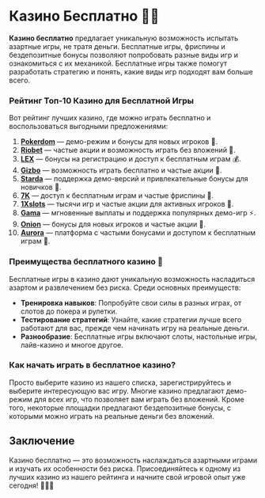 # Казино Бесплатно 🎰💸

**Казино бесплатно** предлагает уникальную возможность испытать азартные игры, не тратя деньги. Бесплатные игры, фриспины и бездепозитные бонусы позволяют попробовать разные виды игр и ознакомиться с их механикой. Бесплатные игры также помогут разработать стратегию и понять, какие виды игр подходят вам больше всего.

### Рейтинг Топ-10 Казино для Бесплатной Игры

Вот рейтинг лучших казино, где можно играть бесплатно и воспользоваться выгодными предложениями:

1. **[Pokerdom](https://brandplay.link/4k77v2yx)** — демо-режим и бонусы для новых игроков 🎲.
2. **[Riobet](https://brandplay.link/7xBLTPyj)** — частые акции и возможность играть без вложений 🎰.
3. **[LEX](https://brandplay.link/zW4hdDFV)** — бонусы на регистрацию и доступ к бесплатным играм 💰.
4. **[Gizbo](https://brandplay.link/bprXw4YV)** — возможность играть бесплатно и частые акции 🎁.
5. **[Starda](https://brandplay.link/fB7xwRFL)** — поддержка демо-версий и привлекательные бонусы для новичков 🌟.
6. **[7K](https://brandplay.link/BvQyFShp)** — доступ к бесплатным играм и частые фриспины 🎉.
7. **[1Xslots](https://brandplay.link/hSB1khtr)** — тысячи игр и частые акции для активных игроков 💸.
8. **[Gama](https://brandplay.link/j6NMKsDz)** — мгновенные выплаты и поддержка популярных демо-игр ⚡.
9. **[Onion](https://brandplay.link/zBGRVpQ9)** — бонусы для новых игроков и частые акции 🎲.
10. **[Aurora](https://10trafic-stat2.com/click/668546556bcc6313411604bd/6766/13032/subaccount)** — платформа с частыми бонусами и доступом к бесплатным играм 💎.

### Преимущества бесплатного казино 🎲

Бесплатные игры в казино дают уникальную возможность насладиться азартом и развлечением без риска. Среди основных преимуществ:
- **Тренировка навыков**: Попробуйте свои силы в разных играх, от слотов до покера и рулетки.
- **Тестирование стратегий**: Узнайте, какие стратегии лучше всего работают для вас, прежде чем начинать игру на реальные деньги.
- **Разнообразие**: Бесплатные игры включают слоты, настольные игры, лайв-казино и многое другое.

### Как начать играть в бесплатное казино?

Просто выберите казино из нашего списка, зарегистрируйтесь и выберите интересующую вас игру. Многие казино предлагают демо-режим для всех игр, что позволяет вам играть без вложений. Кроме того, некоторые площадки предлагают бездепозитные бонусы, с которыми можно играть на реальные деньги без вложений.

## Заключение

Казино бесплатно — это возможность наслаждаться азартными играми и изучать их особенности без риска. Присоединяйтесь к одному из лучших казино из нашего рейтинга и начните свой игровой опыт уже сегодня! 🎉🎰💸

